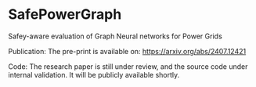 # SafePowerGraph
Safey-aware evaluation of Graph Neural networks for Power Grids

Publication:
The pre-print is available on: https://arxiv.org/abs/2407.12421

Code:
The research paper is still under review, and the source code under internal validation. It will be publicly available shortly.
